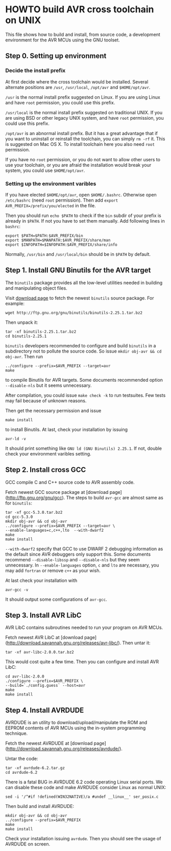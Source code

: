 # HOWTO build AVR cross toolchain on UNIX

This file shows how to build and install, from source code, a
development environment for the AVR MCUs using the GNU toolset.

## Step 0. Setting up environment

### Decide the install prefix

At first decide where the cross toolchain would be installed.
Several alternate positions are `/usr`, `/usr/local`, `/opt/avr`
and `$HOME/opt/avr`.

`/usr` is the normal install prefix suggested on Linux. If you
are using Linux and have `root` permission, you could use this
prefix.

`/usr/local` is the normal install prefix suggested on traditional
UNIX. If you are using BSD or other legacy UNIX system, and have
`root` permission, you could use this prefix.

`/opt/avr` is an abnormal install prefix. But it has a great
advantage that if you want to uninstall or reinstall the toolchain,
you can simply `rm -rf` it. This is suggested on Mac OS X. To
install toolchain here you also need `root` permission.

If you have no `root` permission, or you do not want to allow other
users to use your toolchain, or you are afraid the installation
would break your system, you could use `$HOME/opt/avr`.

### Setting up the environment varibles

If you have elected `$HOME/opt/avr`, open `$HOME/.bashrc`.
Otherwise open `/etc/bashrc` (need `root` permission). Then add
`export AVR_PREFIX=/prefix/you/elected` in the file.

Then you should run `echo $PATH` to check if the `bin` subdir of
your prefix is already in `$PATH`. If not you have to set them
manually. Add following lines in `bashrc`:

	export $PATH=$PATH:$AVR_PREFIX/bin
	export $MANPATH=$MANPATH:$AVR_PREFIX/share/man
	export $INFOPATH=$INFOPATH:$AVR_PREFIX/share/info

Normally, `/usr/bin` and `/usr/local/bin` should be in `$PATH`
by default.

## Step 1. Install GNU Binutils for the AVR target

The `binutils` package provides all the low-level utilities
needed in building and manipulating object files.

Visit [download page](http://ftp.gnu.org/gnu/binutils) to fetch
the newest `binutils` source package. For example:

	wget http://ftp.gnu.org/gnu/binutils/binutils-2.25.1.tar.bz2

Then unpack it:

	tar -xf binutils-2.25.1.tar.bz2
	cd binutils-2.25.1

`binutils` developers recommended to configure and build `binutils`
in a subdirectory not to pollute the source code. So issue
`mkdir obj-avr && cd obj-avr`. Then run

	../configure --prefix=$AVR_PREFIX --target=avr
	make

to compile Binutils for AVR targets. Some documents recommended
option `--disable-nls` but it seems unnecessary.

After compilation, you could issue `make check -k` to run testsuites.
Few tests may fail because of unknown reasons.

Then get the necessary permission and issue

	make install

to install Binutils. At last, check your installation by issuing

	avr-ld -v

It should print something like `GNU ld (GNU Binutils) 2.25.1`. If not,
double check your environment varibles setting.

## Step 2. Install cross GCC

GCC compile C and C++ source code to AVR assembly code.

Fetch newest GCC source package at [download page]
(http://ftp.gnu.org/gnu/gcc). The steps to build `avr-gcc` are
almost same as for `binutils`:

	tar -xf gcc-5.3.0.tar.bz2
	cd gcc-5.3.0
	mkdir obj-avr && cd obj-avr
	../configure --prefix=$AVR_PREFIX --target=avr \
	--enable-languages=c,c++,lto  --with-dwarf2
	make
	make install

`--with-dwarf2` specify that GCC to use DWARF 2 debugging
information as the default since AVR debuggers only support this.
Some documents recommend `--disable-libssp` and `--disable-nls`
but they seem unnecessary. In `--enable-languages` option, `c` and
`lto` are necessary, you may add `fortran` or remove `c++` as your
wish.

At last check your installation with

	avr-gcc -v

It should output some configurations of `avr-gcc`.

## Step 3. Install AVR LibC

AVR LibC contains subroutines needed to run your program on AVR MCUs.

Fetch newest AVR LibC at [download page]
(http://download.savannah.gnu.org/releases/avr-libc/). Then untar it:

	tar -xf avr-libc-2.0.0.tar.bz2

This would cost quite a few time. Then you can configure and install
AVR LibC:

	cd avr-libc-2.0.0
	./configure --prefix=$AVR_PREFIX \
	--build=`./config.guess` --host=avr
	make
	make install

## Step 4. Install AVRDUDE

AVRDUDE is an utility to download/upload/manipulate the ROM and
EEPROM contents of AVR MCUs using the in-system programming technique.

Fetch the newest AVRDUDE at [download page]
(http://download.savannah.gnu.org/releases/avrdude/).

Untar the code:

	tar -xf avrdude-6.2.tar.gz
	cd avrdude-6.2

There is a fatal BUG in AVRDUDE 6.2 code operating Linux serial ports.
We can disable these code and make AVRDUDE consider Linux as normal
UNIX:

	sed -i '/^#if !defined(WIN32NATIVE)/a #undef __linux__' ser_posix.c

Then build and install AVRDUDE:

	mkdir obj-avr && cd obj-avr
	../configure --prefix=$AVR_PREFIX
	make
	make install

Check your installation issuing `avrdude`. Then you should see the
usage of AVRDUDE on screen.
